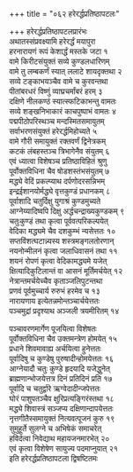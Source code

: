 +++
title = "०६२ हरेरर्द्धप्रतिष्ठापटलः"

+++
हरेरर्द्धप्रतिष्ठापटलप्रारंभः    
अथातस्संप्रवक्ष्यामि हरेरर्द्धं मयापुरा  
हरनारायणं रूपं केशार्द्धं मस्तके जटा  १  
वामे किरीटसंयुक्तं सव्ये कुण्डलधारिणम्  
वामे तु लम्बकर्णं स्यात् ललाटे शायदृक्तथा  २  
सव्ये टङ्काभयञ्चैव वामे च कुरवन्तथा  
पीतांबरधरं विष्णुं व्याघ्रचर्मांबरं हरम्  ३  
दक्षिणे नीलकण्ठं स्यात्स्फटिकाभन्तु वामतः  
सव्ये शङ्खनिभाकारं काचपुष्पाभं वामतः  ४  
पद्मपीठोपरिस्थञ्च मन्दस्मितसमायुतम्  
सर्वाभरणसंयुक्तं हरेरर्द्धमिहोच्यते  ५  
वामे गौरी समायुक्तं रक्तवर्णं द्विनेत्रकम्  
कटकं लंबहस्तञ्च त्रिभागेनैव संयुतम्  ६  
एवं ध्यात्वा विशेषञ्च प्रतिष्ठाविहितं श्रुणु  
पूर्वोक्तविधिना चैव षोडशस्तंभसंयुतम्  ७  
मद्ध्ये वेदिं प्रकल्प्याथ दर्पणोदरसन्निभम्  
इन्द्रईशानयोर्मद्ध्ये वृत्तकुण्डं प्रधानकम्  ८  
पूर्वाशादि चतुर्दिक्षु युगाश्रं कुण्डमुच्यते  
आग्नेय्यादिष्वपि दिक्षु अर्द्धचन्द्राख्यकुण्डकम्  ९  
चतुःकुण्डं तथा कृत्वा पूर्ववत्परिकल्पयेत्  
वेदिका मद्ध्यमे चैव दशकुम्भं न्यसेत्ततः  १०  
सप्तविंशत्घटान्न्यस्य शस्त्रमङ्गलतोरणान्  
नयनोन्मीलनं कृत्वा जलाधिवासनं तथा  ११  
शयनं रोपणं कृत्वा वेदिकामद्ध्यमे यजेत्  
क्षित्यादिकुटिलान्तं वा आसनं मूर्तिमर्चयेत्  १२  
नेत्रान्तमर्चयेच्चैव कृताञ्जलिपुटन्तथा  
प्रणवं पूर्वमुच्चार्य रुरुभं हरमेव च  १३  
नारायणाय इत्येतन्नमोन्तञ्चार्चयेत्ततः  
पञ्चमुद्रां प्रदृश्याथ अञ्जली त्रयमीरितम्  १४  

पञ्चावरणमार्गेण पूजयित्वा विशेषतः  
पूर्वोक्तविधिना चैव उक्तमन्त्रेण होमयेत्  १५  
प्रधाने शिवमावाह्य अर्चयित्वा हुनेत्ततः  
पूर्वादिषु च कुण्डेषु पुरुषादीन्होमयेत्ततः  १६  
आग्नेयादौ चतुः कुण्डे हृदयादि यजेद्धुनेत्  
ब्राह्मणान्भोजयेत्तत्र दिनं प्रतिदिनं प्रति  १७  
पूर्वादि च चतुर्द्वारे ऋग्वेदादीन्जपेत्ततः  
घोरं पाशुपतञ्चैव क्षुरिप्रत्यङ्गिरंस्तथा  १८  
मद्ध्ये शिवास्त्रं सञ्जप्य दक्षिणान्दापयेत्ततः  
नृत्तगीतैस्समायुक्तं नित्यवत्पूजनं कुरु  १९  
सुमुहूर्ते सुलग्ने च अभिषेकं समाचरेत्  
हविर्दत्वा निवेद्याथ महायजनमारभेत्  २०  
एवं कृत्वा विशेषेण सायुज्य पदमाप्नुयात्  २१  
इति हरेरर्द्धप्रतिष्ठापटला द्विषष्टितमः  
